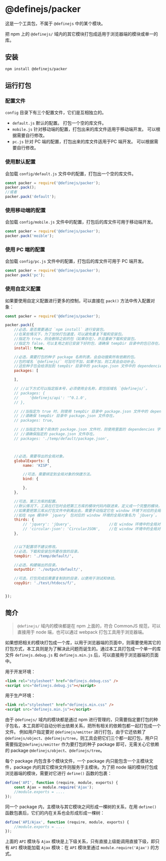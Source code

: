# @definejs/packer

这是一个工具包，不属于 `@definejs` 中的某个模块。

把 npm 上的 `@definejs/` 域内的其它模块打包成适用于浏览器端的模块或单一的库。


## 安装
``` bash
npm install @definejs/packer
```

## 运行打包

### 配置文件
`config` 目录下有三个配置文件，它们是互相独立的。
 - `default.js` 默认的配置。 打包一个空的库文件。
 - `mobile.js` 针对移动端的配置，打包出来的库文件适用于移动端开发。 可以根据需要自行修改。
 - `pc.js` 针对 PC 端的配置，打包出来的库文件适用于PC 端开发。 可以根据需要自行修改。

### 使用默认配置
会加载 `config/default.js` 文件中的配置，打包出一个空的库文件。
``` javascript
const packer = require('@definejs/packer');
packer.pack();
//或者
packer.pack('default');
```

### 使用移动端的配置
会加载 `config/mobile.js` 文件中的配置，打包后的库文件可用于移动端开发。

``` javascript
const packer = require('@definejs/packer');
packer.pack('moible');
```

### 使用 PC 端的配置
会加载 `config/pc.js` 文件中的配置，打包后的库文件可用于 PC 端开发。

``` javascript
const packer = require('@definejs/packer');
packer.pack('pc');
```

### 使用自定义配置

如果要使用自定义配置进行更多的控制，可以直接在 `pack()` 方法中传入配置对象：

``` javascript
const packer = require('@definejs/packer');

packer.pack({
    //必选，是否需要通过 `npm install` 进行安装包。
    //在某些情况下，为了加快打包速度，可以避免重复下载和安装包。
    //指定为 true，则会删除之前的包（如果存在），并且重新下载和安装包。
    //指定为 false，可以复用之前已安装下好的包，请确保 tempDir 目录中的包已存在。
    install: true,

    //必选，需要打包的种子 package 名称列表，会自动搜索所有依赖的包。
    //包的域名 `@definejs/` 可加可不加，如果不加，则工具会自动补全。
    //这些种子包会给添加到 tempDir 目录中的 package.json 文件中的 dependencies 字段中。
    packages: [

    ],

    // //以下方式可以指定版本号，必须使用全名称，即包括域名 `@definejs/`。
    // packages: {
    //     '@definejs/api': '^0.1.0',
    // },

    // //当指定为 true 时，则使用 tempDir 目录中 package.json 文件中的 dependencies 字段。
    // //请确保 tempDir 目录中 package.json 文件存在。
    // packages: true,

    // //当指定为某个具体的 package.json 文件时，则使用里面的 dependencies 字段。
    // //请确保指定的 package.json 文件存在。
    // packages: './temp/default/package.json',



    //必选，需要导出的全局对象。
    globalExports: {
        name: 'KISP',

        //可选，需要绑定到全局对象的快捷方法。
        bind: {

        },
    },

    //可选，第三方库的配置。
    //默认情况下，工具在打包时会把第三方库的模块代码内联进来，定义成一个完整的模块，但这样会造成打包文件过大。
    //如果要把第三库从打包文件中剥离出去，需要手动指定它在 window 环境下对应的全局名称，
    //如在 npm 模块中 `jquery` 包对应的 window 环境的全局对象名为 `jQuery`。
    thirds: {
        // 'jquery': 'jQuery',                 //在 window 环境中的全局对象为 `jQuery`，而不是 `jquery`。
        // 'circular-json': 'CircularJSON',    //在 window 环境中的全局对象为 `CircularJSON`。
    },


    //以下配置项不建议修改。
    //必选，下载和安装包所要存放的目录。
    tempDir: './temp/default/',

    //必选，构建输出的目录。
    outputDir: './output/default/',

    //可选，打包完成后需要复制到的目录，以便用于测试和体验。
    copyDir: './test/htdocs/f/',


});
```


## 简介

> `@definejs/` 域内的模块都是在 npm 上面的，符合 CommonJS 规范，可以直接用于 node 端，也可以通过 webpack 打包工具用于浏览器端。

如果想把相关的模块打包成一个库，以用于浏览器端的页面中，则需要使用其它的打包方式，本工具则是为了解决此问题而诞生的。通过本工具打包成一个单一的库文件 `definejs.debug.js` 和 `definejs.min.js` 后，可以直接用于浏览器端的页面中。

用于开发环境：
``` html
<link rel="stylesheet" href="definejs.debug.css" />
<script src="definejs.debug.js"></script>
```

用于生产环境：
``` html
<link rel="stylesheet" href="definejs.min.css" />
<script src="definejs.min.js"></script>
```

由于 `@definejs/` 域内的模块都是通过 npm 进行管理的，只需要指定要打包的种子包名，本工具即可自动分析出依赖关系，把所有相关的依赖包都一起打包成一个文件。 例如用户指定要对 `@definejs/emitter` 进行打包，由于它还依赖了 `@definejs/object`、`@definejs/tree`，则工具会把它们三个都一起打包，用户只需要指定`@definejs/emitter` 作为要打包的种子 package 即可，无需关心它依赖的 package `@definejs/object`、`@definejs/tree`。

每个 package 内包含多个模块文件，一个 package 内只能包含一个主模块文件，package 内的其它模块文件则服务于主模块。为了把 node 端的模块打包成浏览器端的模块，需要对它进行 `define()` 函数的包裹：

``` js
define('API', function (require, module, exports) {
	const Ajax = module.require('Ajax');
	//module.exports = ....
});
```

同一个 package 内，主模块与其它模块之间形成一棵树的关系，在用 `define()` 函数包裹后，它们的内在关系也会形成形成一棵树：

``` js
define('API/Ajax', function (require, module, exports) {
	//module.exports = ....
});
```
上面的 `API` 模块与 `Ajax` 模块是上下级关系，只有直接上级能调用直接下级，即只有 `API` 模块能加载 `Ajax` 模块：在 `API` 模块里通过 `module.require('Ajax')` 的方式。



